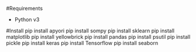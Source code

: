 #Requirements
- Python v3

#Install
pip install apyori
pip install sompy
pip install sklearn
pip install matplotlib
pip install yellowbrick
pip install pandas
pip install psutil
pip install pickle
pip install keras
pip install Tensorflow
pip install seaborn
